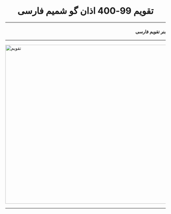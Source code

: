 <h1 align = "center">تقویم 99-400 اذان گو شمیم فارسی</h1><hr/>
<h4 align = "right" dir = "rtl"> بنر تقویم فارسی</h4><hr/>
<img src = "https://b2n.ir/779930" width ="1024px" height = "500px" alt = "تقویم"/><hr/>




